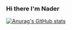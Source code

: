### Hi there I'm Nader

[![Anurag's GitHub stats](https://github-readme-stats.vercel.app/api?username=NADERLKARAM)](https://github.com/anuraghazra/github-readme-stats)


